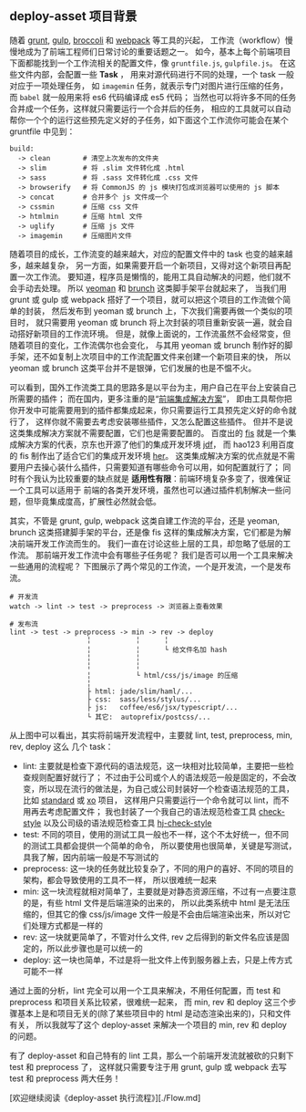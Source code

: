 ## deploy-asset 项目背景

随着 [grunt][grunt], [gulp][gulp], [broccoli][broccoli] 和 [webpack][webpack] 等工具的兴起，
工作流（workflow）慢慢地成为了前端工程师们日常讨论的重要话题之一。
如今，基本上每个前端项目下面都能找到一个工作流相关的配置文件，像 `gruntfile.js`, `gulpfile.js`。
在这些文件内部，会配置一些 **Task** ， 用来对源代码进行不同的处理，一个 task 一般对应于一项处理任务，
如 `imagemin` 任务，就表示专门对图片进行压缩的任务，
而 `babel` 就一般用来将 es6 代码编译成 es5 代码；
当然也可以将许多不同的任务合并成一个任务，这样就只需要运行一个合并后的任务，
相应的工具就可以自动帮你一个个的运行这些预先定义好的子任务，如下面这个工作流你可能会在某个 gruntfile 中见到：

```
build:
  -> clean        # 清空上次发布的文件夹
  -> slim         # 将 .slim 文件转化成 .html
  -> sass         # 将 .sass 文件转化成 .css 文件
  -> browserify   # 将 CommonJS 的 js 模块打包成浏览器可以使用的 js 脚本
  -> concat       # 合并多个 js 文件成一个
  -> cssmin       # 压缩 css 文件
  -> htmlmin      # 压缩 html 文件
  -> uglify       # 压缩 js 文件
  -> imagemin     # 压缩图片文件
```


随着项目的成长，工作流变的越来越大，对应的配置文件中的 task 也变的越来越多，越来越复杂，
另一方面，如果需要开启一个新项目，又得对这个新项目再配置一次工作流。
要知道，程序员是懒惰的，能用工具自动解决的问题，他们就不会手动去处理。
所以 [yeoman][yeoman] 和 [brunch][brunch] 这类脚手架平台就起来了，
当我们用 grunt 或 gulp 或 webpack 搭好了一个项目，就可以把这个项目的工作流做个简单的封装，
然后发布到 yeoman 或 brunch 上，下次我们需要再做一个类似的项目时，
就只需要用 yeoman 或 brunch 将上次封装的项目重新安装一遍，就会自动搭好新项目的工作流环境。
但是，就像上面说的，工作流虽然不会经常变，但随着项目的变化，工作流偶尔也会变化，
与其用 yeoman 或 brunch 制作好的脚手架，还不如复制上次项目中的工作流配置文件来创建一个新项目来的快，
所以 yeoman 或 brunch 这类平台并不是银弹，它们发展的也是不愠不火。

可以看到，国外工作流类工具的思路多是以平台为主，用户自己在平台上安装自己所需要的插件；
而在国内，更多注重的是“[前端集成解决方案](gh_search_result)”，
即由工具帮你把你开发中可能需要用到的插件都集成起来，你只需要运行工具预先定义好的命令就行了，
这样你就不需要去考虑安装哪些插件，又怎么配置这些插件。
但并不是说这类集成解决方案就不需要配置，它们也是需要配置的。
百度出的 [fis][fis] 就是一个集成解决方案的代表，京东也开源了他们的集成开发环境 [jdf][jdf]，
而 hao123 利用百度的 fis 制作出了适合它们的集成开发环境 [her][her]。
这类集成解决方案的优点就是不需要用户去操心装什么插件，只需要知道有哪些命令可以用，如何配置就行了；
同时有个我认为比较重要的缺点就是 **适用性有限**：前端环境复杂多变了，很难保证一个工具可以适用于
前端的各类开发环境，虽然也可以通过插件机制解决一些问题，但毕竟集成度高，扩展性必然就会低。

其实，不管是 grunt, gulp, webpack 这类自建工作流的平台，还是 yeoman, brunch 这类搭建脚手架的平台，还是像 fis 这样的集成解决方案，它们都是为解决前端开发工作流而生的。
我们一直在讨论这些上层的工具，却忽略了低层的工作流。
那前端开发工作流中会有哪些子任务呢？
我们是否可以用一个工具来解决一些通用的流程呢？
下图展示了两个常见的工作流，一个是开发流，一个是发布流。


```
# 开发流
watch -> lint -> test -> preprocess -> 浏览器上查看效果

# 发布流
lint -> test -> preprocess -> min -> rev -> deploy
                   ╎           ╎      ╎ 
                   ╎           ╎      └ 给文件名加 hash
                   ╎           ╎ 
                   ╎           ╎ 
                   ╎           └ html/css/js/image 的压缩
                   ╎ 
                   ├ html: jade/slim/haml/...
                   ├ css:  sass/less/stylus/...
                   ├ js:   coffee/es6/jsx/typescript/...
                   └ 其它:  autoprefix/postcss/...
```


从上图中可以看出，其实将前端开发流程中，主要就 lint, test, preprocess, min, rev, deploy 这么
几个 task：
  - lint: 主要就是检查下源代码的语法规范，这一块相对比较简单，主要把一些检查规则配置好就行了；
    不过由于公司或个人的语法规范一般是固定的，不会改变，所以现在流行的做法是，为自己或公司封装好一个检查语法规范的工具，
    比如 [standard](https://github.com/feross/standard) 或 [xo](https://github.com/sindresorhus/xo) 项目，
    这样用户只需要运行一个命令就可以 lint，而不用再去考虑配置文件；
    我也封装了一个我自己的语法规范检查工具 [check-style](https://github.com/qiu8310/check-style) 以及公司级的语法规范检查工具 [hj-check-style](https://github.com/Hujiang-FE/hj-check-style)
  - test: 不同的项目，使用的测试工具一般也不一样，这个不太好统一，但不同的测试工具都会提供一个简单的命令，
    所以要使用也很简单，关键是写测试，具我了解，因内前端一般是不写测试的
  - preprocess: 这一块的任务就比较复杂了，不同的用户的喜好、不同的项目的架构，都会导致使用的工具不一样，
    所以很难统一起来
  - min: 这一块流程就相对简单了，主要就是对静态资源压缩，不过有一点要注意的是，有些 html 文件是后端渲染的出来的，
    所以此类系统中 html 是无法压缩的，但其它的像 css/js/image 文件一般是不会由后端渲染出来，所以对它们处理方式都是一样的
  - rev: 这一块就更简单了，不管对什么文件, rev 之后得到的新文件名应该是固定的，所以此步骤也是可以统一的
  - deploy: 这一块也简单，不过是将一批文件上传到服务器上去，只是上传方式可能不一样

通过上面的分析，lint 完全可以用一个工具来解决，不用任何配置，而 test 和 preprocess 和项目关系比较紧，很难统一起来，
而 min, rev 和 deploy 这三个步骤基本上是和项目无关的(除了某些项目中的 html 是动态渲染出来的)，只和文件有关，
所以我就写了这个 deploy-asset 来解决一个项目的 min, rev 和 deploy 的问题。

有了 deploy-asset 和自己特有的 lint 工具，那么一个前端开发流就被砍的只剩下 test 和 preprocess 了，
这样就只需要专注于用 grunt, gulp 或 webpack 去写 test 和 preprocess 两大任务！


[欢迎继续阅读《deploy-asset 执行流程》][./Flow.md]


[gh_search_result]: https://github.com/search?utf8=%E2%9C%93&q=%E5%89%8D%E7%AB%AF%E9%9B%86%E6%88%90%E8%A7%A3%E5%86%B3%E6%96%B9%E6%A1%88&type=Repositories&ref=searchresults

[grunt]: http://gruntjs.com/
[gulp]: http://gulpjs.com/
[broccoli]: https://github.com/broccolijs/broccoli
[webpack]: http://webpack.github.io/
[yeoman]: http://yeoman.io/
[brunch]: http://brunch.io/

[fis]: https://github.com/fex-team/fis
[her]: https://github.com/hao123-fe/her
[jdf]: https://github.com/putaoshu/jdf


